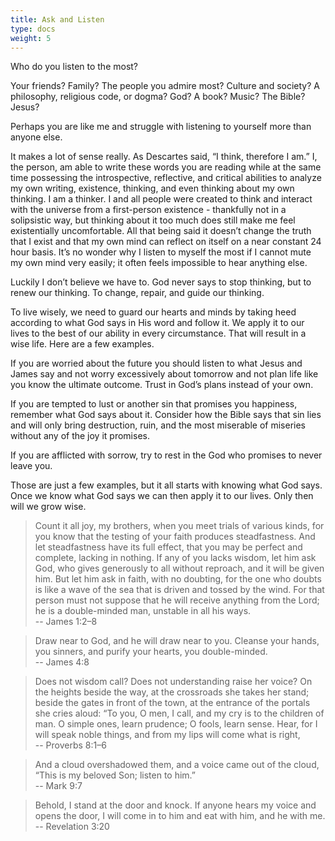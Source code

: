 ```yaml
---
title: Ask and Listen
type: docs
weight: 5
---
```


Who do you listen to the most? 

Your friends? Family? The people you admire most? Culture and society? A philosophy, religious code, or dogma? God? A book? Music? The Bible? Jesus?

Perhaps you are like me and struggle with listening to yourself more than anyone else.

It makes a lot of sense really. As Descartes said, “I think, therefore I am.” I, the person, am able to write these words you are reading while at the same time possessing the introspective, reflective, and critical abilities to analyze my own writing, existence, thinking, and even thinking about my own thinking. I am a thinker. I and all people were created to think and interact with the universe from a first-person existence - thankfully not in a solipsistic way, but thinking about it too much does still make me feel existentially uncomfortable. All that being said it doesn’t change the truth that I exist and that my own mind can reflect on itself on a near constant 24 hour basis. It’s no wonder why I listen to myself the most if I cannot mute my own mind very easily; it often feels impossible to hear anything else.

Luckily I don’t believe we have to. God never says to stop thinking, but to renew our thinking. To change, repair, and guide our thinking. 

To live wisely, we need to guard our hearts and minds by taking heed according to what God says in His word and follow it. We apply it to our lives to the best of our ability in every circumstance. That will result in a wise life. Here are a few examples.

If you are worried about the future you should listen to what Jesus and James say and not worry excessively about tomorrow and not plan life like you know the ultimate outcome. Trust in God’s plans instead of your own.

If you are tempted to lust or another sin that promises you happiness, remember what God says about it. Consider how the Bible says that sin lies and will only bring destruction, ruin, and the most miserable of miseries without any of the joy it promises.

If you are afflicted with sorrow, try to rest in the God who promises to never leave you.

Those are just a few examples, but it all starts with knowing what God says. Once we know what God says we can then apply it to our lives. Only then will we grow wise.

> Count it all joy, my brothers, when you meet trials of various kinds, for you know that the testing of your faith produces steadfastness. And let steadfastness have its full effect, that you may be perfect and complete, lacking in nothing. If any of you lacks wisdom, let him ask God, who gives generously to all without reproach, and it will be given him. But let him ask in faith, with no doubting, for the one who doubts is like a wave of the sea that is driven and tossed by the wind. For that person must not suppose that he will receive anything from the Lord; he is a double-minded man, unstable in all his ways.  
> -- James 1:2–8

> Draw near to God, and he will draw near to you. Cleanse your hands, you sinners, and purify your hearts, you double-minded.  
> -- James 4:8

> Does not wisdom call?
Does not understanding raise her voice?
On the heights beside the way,
at the crossroads she takes her stand;
beside the gates in front of the town,
at the entrance of the portals she cries aloud:
“To you, O men, I call,
and my cry is to the children of man.
O simple ones, learn prudence;
O fools, learn sense.
Hear, for I will speak noble things,
and from my lips will come what is right,  
> -- Proverbs 8:1–6

> And a cloud overshadowed them, and a voice came out of the cloud, “This is my beloved Son; listen to him.”  
> -- Mark 9:7

> Behold, I stand at the door and knock. If anyone hears my voice and opens the door, I will come in to him and eat with him, and he with me.  
> -- Revelation 3:20

<script src="https://static.esvmedia.org/crossref/crossref.min.js" type="text/javascript"></script>
